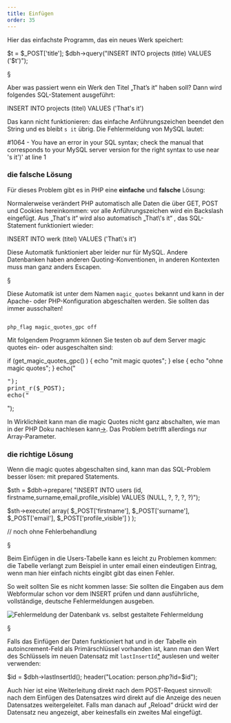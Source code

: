 ```yaml
---
title: Einfügen
order: 35
---
```


<script>document.location="/php-db-schreiben/daten-einfuegen/";</script>

Hier das einfachste Programm, das ein neues Werk speichert:

<php caption="Einfügen von Daten in die Datenbank - mit Sicherheitsproblem!">
$t = $_POST['title'];
$dbh->query("INSERT INTO projects (title) VALUES ('$t')");
</php>

§

Aber was passiert wenn ein Werk den Titel
„That’s it“ haben soll? Dann wird folgendes SQL-Statement ausgeführt:

<sql>
INSERT INTO projects (titel) VALUES ('That's it')
</sql>

Das kann nicht funktionieren: das einfache Anführungszeichen beendet den String
und es bleibt `s it` übrig. Die Fehlermeldung von MySQL lautet:

<plain>
#1064 - You have an error in your SQL syntax; check the manual that corresponds to your MySQL server version for the right syntax to use near 's it')' at line 1
</plain>

### die falsche Lösung

Für dieses Problem gibt es in PHP eine **einfache** und **falsche** Lösung:

Normalerweise verändert PHP automatisch alle Daten die über GET, POST  und
Cookies hereinkommen: vor alle Anführungszeichen wird ein Backslash eingefügt.
Aus „That's it“ wird also automatisch „That\\'s it“ , das SQL-Statement
funktioniert wieder:

<sql>
INSERT INTO werk (titel) VALUES ('That\'s it')
</sql>

Diese Automatik funktioniert aber leider nur für MySQL.
Andere Datenbanken haben anderen Quoting-Konventionen, in
anderen Kontexten muss man ganz anders Escapen.

§

Diese Automatik ist unter dem Namen `magic_quotes` bekannt und kann in der
Apache- oder PHP-Konfiguration abgeschalten werden. Sie sollten das immer
ausschalten!

<code caption="In der Apache Konfiguration: magic quotes abschalten">
php_flag magic_quotes_gpc off
</code>

Mit folgendem Programm können Sie testen ob auf dem Server magic quotes ein- oder ausgeschalten sind:

<php caption="Testen ob magic quotes eingeschalten sind">
if (get_magic_quotes_gpc() ) {
  echo "mit magic quotes";
} else {
  echo "ohne magic quotes";
}
echo("<pre>");
print_r($_POST);
echo("</pre>");
</php>

In Wirklichkeit kann man die magic Quotes nicht ganz abschalten, wie man in der
PHP Doku nachlesen kann[&rarr;](http://at.php.net/manual/de/security.magicquotes.disabling.php).
Das Problem betrifft allerdings nur Array-Parameter.

### die richtige Lösung

Wenn die magic quotes abgeschalten sind, kann man das SQL-Problem besser lösen: mit prepared Statements. 

<php caption="Einfügen von Daten in die Datenbank mit prepared statements">
$sth = $dbh->prepare(
  "INSERT INTO users
    (id,  firstname,surname,email,profile_visible)
      VALUES
    (NULL,        ?,      ?,    ?,              ?)");

$sth->execute(
  array(
    $_POST['firstname'],
    $_POST['surname'],
    $_POST['email'],
    $_POST['profile_visible']
  )
); 

// noch ohne Fehlerbehandlung
</php>

§

Beim Einfügen in die Users-Tabelle kann es leicht zu Problemen kommen:  die
Tabelle verlangt zum Beispiel in unter email einen eindeutigen Eintrag, wenn man
hier einfach nichts eingibt gibt das einen Fehler.

So weit sollten Sie es nicht kommen lasse: Sie sollten die Eingaben aus dem
Webformular schon vor dem INSERT prüfen und dann ausführliche, vollständige,
deutsche Fehlermeldungen ausgeben.

![Fehlermeldung der Datenbank vs. selbst gestaltete Fehlermeldung](/images/2fehlermeldungen.png)

§

Falls das Einfügen der Daten funktioniert hat und in der Tabelle ein
autoincrement-Feld als Primärschlüssel vorhanden ist, kann man den Wert des
Schlüssels im neuen Datensatz mit 
`lastInsertId`[*](http://php.net/manual/en/pdo.lastinsertid.php) 
auslesen und weiter verwenden:

<php caption="Primärschlüssel des neuen Datensatzes auslesen">
$id = $dbh->lastInsertId(); 
header("Location: person.php?id=$id");
</php>

Auch hier ist eine Weiterleitung direkt nach dem POST-Request sinnvoll: nach dem
Einfügen des Datensatzes wird direkt auf die Anzeige des neuen Datensatzes
weitergeleitet. Falls man danach auf „Reload“ drückt wird der Datensatz neu
angezeigt, aber keinesfalls ein zweites Mal eingefügt.

